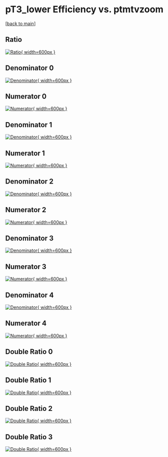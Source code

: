 # pT3_lower Efficiency vs. ptmtvzoom

[[back to main](./)]



## Ratio

[![Ratio](../mtv/var/pT3_lower_vtr_11_0_eff_ptmtvzoom.png){ width=600px }](../mtv/var/pT3_lower_vtr_11_0_eff_ptmtvzoom.pdf)

## Denominator 0

[![Denominator](../mtv/den/pT3_lower_vtr_11_0_eff_ptmtvzoom_den0.png){ width=600px }](../mtv/den/pT3_lower_vtr_11_0_eff_ptmtvzoom_den0.pdf)

## Numerator 0

[![Numerator](../mtv/num/pT3_lower_vtr_11_0_eff_ptmtvzoom_num0.png){ width=600px }](../mtv/num/pT3_lower_vtr_11_0_eff_ptmtvzoom_num0.pdf)

## Denominator 1

[![Denominator](../mtv/den/pT3_lower_vtr_11_0_eff_ptmtvzoom_den1.png){ width=600px }](../mtv/den/pT3_lower_vtr_11_0_eff_ptmtvzoom_den1.pdf)

## Numerator 1

[![Numerator](../mtv/num/pT3_lower_vtr_11_0_eff_ptmtvzoom_num1.png){ width=600px }](../mtv/num/pT3_lower_vtr_11_0_eff_ptmtvzoom_num1.pdf)

## Denominator 2

[![Denominator](../mtv/den/pT3_lower_vtr_11_0_eff_ptmtvzoom_den2.png){ width=600px }](../mtv/den/pT3_lower_vtr_11_0_eff_ptmtvzoom_den2.pdf)

## Numerator 2

[![Numerator](../mtv/num/pT3_lower_vtr_11_0_eff_ptmtvzoom_num2.png){ width=600px }](../mtv/num/pT3_lower_vtr_11_0_eff_ptmtvzoom_num2.pdf)

## Denominator 3

[![Denominator](../mtv/den/pT3_lower_vtr_11_0_eff_ptmtvzoom_den3.png){ width=600px }](../mtv/den/pT3_lower_vtr_11_0_eff_ptmtvzoom_den3.pdf)

## Numerator 3

[![Numerator](../mtv/num/pT3_lower_vtr_11_0_eff_ptmtvzoom_num3.png){ width=600px }](../mtv/num/pT3_lower_vtr_11_0_eff_ptmtvzoom_num3.pdf)

## Denominator 4

[![Denominator](../mtv/den/pT3_lower_vtr_11_0_eff_ptmtvzoom_den4.png){ width=600px }](../mtv/den/pT3_lower_vtr_11_0_eff_ptmtvzoom_den4.pdf)

## Numerator 4

[![Numerator](../mtv/num/pT3_lower_vtr_11_0_eff_ptmtvzoom_num4.png){ width=600px }](../mtv/num/pT3_lower_vtr_11_0_eff_ptmtvzoom_num4.pdf)

## Double Ratio 0

[![Double Ratio](../mtv/ratio/pT3_lower_vtr_11_0_eff_ptmtvzoom_ratio0.png){ width=600px }](../mtv/ratio/pT3_lower_vtr_11_0_eff_ptmtvzoom_ratio0.pdf)

## Double Ratio 1

[![Double Ratio](../mtv/ratio/pT3_lower_vtr_11_0_eff_ptmtvzoom_ratio1.png){ width=600px }](../mtv/ratio/pT3_lower_vtr_11_0_eff_ptmtvzoom_ratio1.pdf)

## Double Ratio 2

[![Double Ratio](../mtv/ratio/pT3_lower_vtr_11_0_eff_ptmtvzoom_ratio2.png){ width=600px }](../mtv/ratio/pT3_lower_vtr_11_0_eff_ptmtvzoom_ratio2.pdf)

## Double Ratio 3

[![Double Ratio](../mtv/ratio/pT3_lower_vtr_11_0_eff_ptmtvzoom_ratio3.png){ width=600px }](../mtv/ratio/pT3_lower_vtr_11_0_eff_ptmtvzoom_ratio3.pdf)

